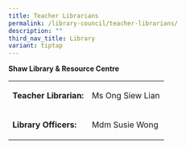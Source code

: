```yaml
---
title: Teacher Librarians
permalink: /library-council/teacher-librarians/
description: ""
third_nav_title: Library
variant: tiptap
---
```

<p><strong>Shaw Library &amp; Resource Centre</strong>
</p>
<table>
<tbody>
<tr>
<td rowspan="1" colspan="1">
<p><strong>Teacher Librarian:</strong>
</p>
</td>
<td rowspan="1" colspan="1">
<p>Ms Ong Siew Lian</p>
</td>
</tr>
<tr>
<td rowspan="1" colspan="1">
<p><strong>Library Officers:</strong>
</p>
</td>
<td rowspan="1" colspan="1">
<p>Mdm Susie Wong</p>
</td>
</tr>
</tbody>
</table>
<p></p>